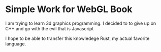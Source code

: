 # Simple Work for WebGL Book

I am trying to learn 3d graphics programming. I decided to to give up on C++ and go with the evil that is Javascript

I hope to be able to transfer this knowledege Rust, my actual favorite language.